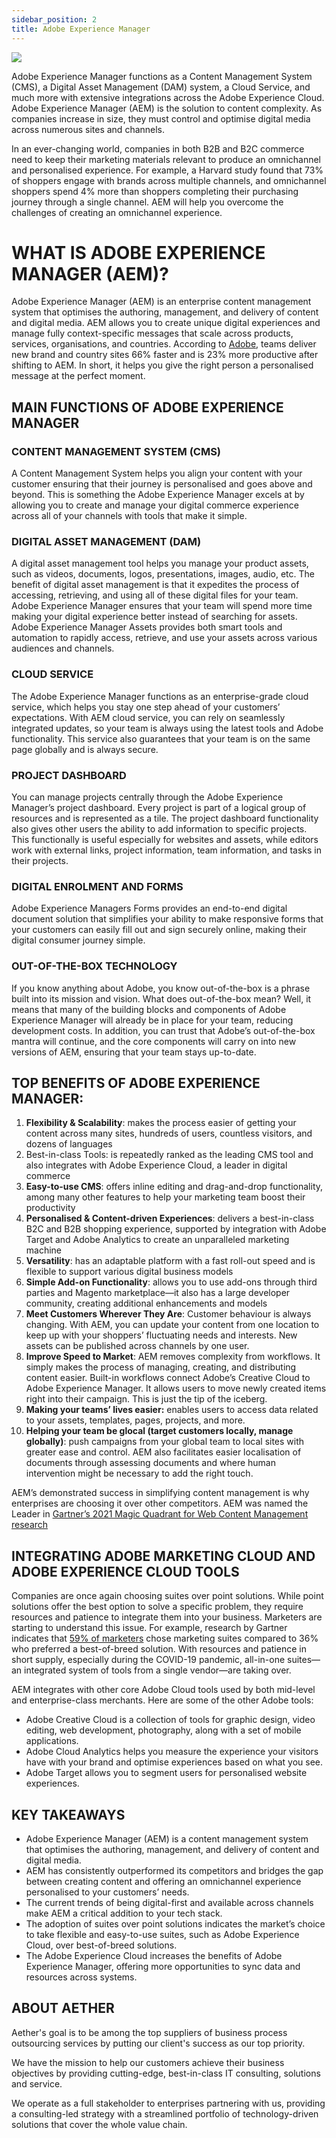 ```yaml
---
sidebar_position: 2
title: Adobe Experience Manager
---
```

![](/img/content/what-is-aem.webp)

Adobe Experience Manager functions as a Content Management System (CMS), a Digital Asset Management (DAM) system, a Cloud Service, and much more with extensive integrations across the Adobe Experience Cloud. Adobe Experience Manager (AEM) is the solution to content complexity. As companies increase in size, they must control and optimise digital media across numerous sites and channels.

In an ever-changing world, companies in both B2B and B2C commerce need to keep their marketing materials relevant to produce an omnichannel and personalised experience. For example, a Harvard study found that 73% of shoppers engage with brands across multiple channels, and omnichannel shoppers spend 4% more than shoppers completing their purchasing journey through a single channel. AEM will help you overcome the challenges of creating an omnichannel experience.

# WHAT IS ADOBE EXPERIENCE MANAGER (AEM)?

Adobe Experience Manager (AEM) is an enterprise content management system that optimises the authoring, management, and delivery of content and digital media. AEM allows you to create unique digital experiences and manage fully context-specific messages that scale across products, services, organisations, and countries. According to [Adobe](https://business.adobe.com/blog/the-latest/customers-report-3x-return-investment-adobe-experience-manager#gs.uy35pu), teams deliver new brand and country sites 66% faster and is 23% more productive after shifting to AEM. In short, it helps you give the right person a personalised message at the perfect moment.

## MAIN FUNCTIONS OF ADOBE EXPERIENCE MANAGER

### **CONTENT MANAGEMENT SYSTEM (CMS)**

A Content Management System helps you align your content with your customer ensuring that their journey is personalised and goes above and beyond. This is something the Adobe Experience Manager excels at by allowing you to create and manage your digital commerce experience across all of your channels with tools that make it simple.

### **DIGITAL ASSET MANAGEMENT (DAM)**

A digital asset management tool helps you manage your product assets, such as videos, documents, logos, presentations, images, audio, etc. The benefit of digital asset management is that it expedites the process of accessing, retrieving, and using all of these digital files for your team. Adobe Experience Manager ensures that your team will spend more time making your digital experience better instead of searching for assets. Adobe Experience Manager Assets provides both smart tools and automation to rapidly access, retrieve, and use your assets across various audiences and channels.

### **CLOUD SERVICE**

The Adobe Experience Manager functions as an enterprise-grade cloud service, which helps you stay one step ahead of your customers’ expectations. With AEM cloud service, you can rely on seamlessly integrated updates, so your team is always using the latest tools and Adobe functionality. This service also guarantees that your team is on the same page globally and is always secure.

### **PROJECT DASHBOARD**

You can manage projects centrally through the Adobe Experience Manager’s project dashboard. Every project is part of a logical group of resources and is represented as a tile. The project dashboard functionality also gives other users the ability to add information to specific projects. This functionally is useful especially for websites and assets, while editors work with external links, project information, team information, and tasks in their projects.

### **DIGITAL ENROLMENT AND FORMS**

Adobe Experience Managers Forms provides an end-to-end digital document solution that simplifies your ability to make responsive forms that your customers can easily fill out and sign securely online, making their digital consumer journey simple.

### **OUT-OF-THE-BOX TECHNOLOGY** 

If you know anything about Adobe, you know out-of-the-box is a phrase built into its mission and vision. What does out-of-the-box mean? Well, it means that many of the building blocks and components of Adobe Experience Manager will already be in place for your team, reducing development costs. In addition, you can trust that Adobe’s out-of-the-box mantra will continue, and the core components will carry on into new versions of AEM, ensuring that your team stays up-to-date.

## TOP BENEFITS OF ADOBE EXPERIENCE MANAGER:

1. **Flexibility & Scalability**: makes the process easier of getting your content across many sites, hundreds of users, countless visitors, and dozens of languages
2. Best-in-class Tools: is repeatedly ranked as the leading CMS tool and also integrates with Adobe Experience Cloud, a leader in digital commerce
3. **Easy-to-use CMS**: offers inline editing and drag-and-drop functionality, among many other features to help your marketing team boost their productivity
4. **Personalised & Content-driven Experiences**: delivers a best-in-class B2C and B2B shopping experience, supported by integration with Adobe Target and Adobe Analytics to create an unparalleled marketing machine
5. **Versatility**: has an adaptable platform with a fast roll-out speed and is flexible to support various digital business models
6. **Simple Add-on Functionality**: allows you to use add-ons through third parties and Magento marketplace—it also has a large developer community, creating additional enhancements and models
7. **Meet Customers Wherever They Are**: Customer behaviour is always changing. With AEM, you can update your content from one location to keep up with your shoppers’ fluctuating needs and interests. New assets can be published across channels by one user.
8. **Improve Speed to Market**: AEM removes complexity from workflows. It simply makes the process of managing, creating, and distributing content easier. Built-in workflows connect Adobe’s Creative Cloud to Adobe Experience Manager. It allows users to move newly created items right into their campaign. This is just the tip of the iceberg.
9. **Making your teams’ lives easier:** enables users to access data related to your assets, templates, pages, projects, and more.
10. **Helping your team be glocal (target customers locally, manage globally)**: push campaigns from your global team to local sites with greater ease and control. AEM also facilitates easier localisation of documents through assessing documents and where human intervention might be necessary to add the right touch.

AEM’s demonstrated success in simplifying content management is why enterprises are choosing it over other competitors. AEM was named the Leader in [Gartner’s 2021 Magic Quadrant for Web Content Management research](https://blog.adobe.com/en/publish/2021/02/01/adobe-leader-2021-gartner-digital-experience-platforms-magic-quadrant.html?mkt_tok=eyJpIjoiTkRneU5EaGlaRFpsWkdRNSIsInQiOiI4Kzg1dCtRbjhiNE96cHhLSkhkVkVBV2h6dnMxbFRLeVN5S2tLZ2FjU2pTZVh4M3diWm1DZ3g1Nk5EYko0MkJPTVd4M0NyXC9COG5TaERYdURUUndudm9EZXFsVUo3aWpkMzUyVmI3Yk9LSFg2WDZZUDQ1WWh4emxyVzlmeUNNbkQifQ%3D%3D#gs.uh5nl1)

## INTEGRATING ADOBE MARKETING CLOUD AND ADOBE EXPERIENCE CLOUD TOOLS

Companies are once again choosing suites over point solutions. While point solutions offer the best option to solve a specific problem, they require resources and patience to integrate them into your business. Marketers are starting to understand this issue. For example, research by Gartner indicates that [59% of marketers](https://www.gartner.com/en/marketing/research/2020-marketing-technology-survey) chose marketing suites compared to 36% who preferred a best-of-breed solution. With resources and patience in short supply, especially during the COVID-19 pandemic, all-in-one suites—an integrated system of tools from a single vendor—are taking over.

AEM integrates with other core Adobe Cloud tools used by both mid-level and enterprise-class merchants. Here are some of the other Adobe tools:

* Adobe Creative Cloud is a collection of tools for graphic design, video editing, web development, photography, along with a set of mobile applications.
* Adobe Cloud Analytics helps you measure the experience your visitors have with your brand and optimise experiences based on what you see.
* Adobe Target allows you to segment users for personalised website experiences.

## KEY TAKEAWAYS

* Adobe Experience Manager (AEM) is a content management system that optimises the authoring, management, and delivery of content and digital media.
* AEM has consistently outperformed its competitors and bridges the gap between creating content and offering an omnichannel experience personalised to your customers’ needs.
* The current trends of being digital-first and available across channels make AEM a critical addition to your tech stack.
* The adoption of suites over point solutions indicates the market’s choice to take flexible and easy-to-use suites, such as Adobe Experience Cloud, over best-of-breed solutions.
* The Adobe Experience Cloud increases the benefits of Adobe Experience Manager, offering more opportunities to sync data and resources across systems.

## ABOUT AETHER

Aether's goal is to be among the top suppliers of business process outsourcing services by putting our client's success as our top priority.

We have the mission to help our customers achieve their business objectives by providing cutting-edge, best-in-class IT consulting, solutions and service.

We operate as a full stakeholder to enterprises partnering with us, providing a consulting-led strategy with a streamlined portfolio of technology-driven solutions that cover the whole value chain.